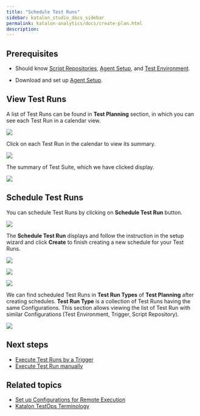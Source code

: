 ```yaml
---
title: "Schedule Test Runs"
sidebar: katalon_studio_docs_sidebar
permalink: katalon-analytics/docs/create-plan.html 
description: 
---
```


## Prerequisites

- Should know [Script Repositories](https://docs.katalon.com/katalon-analytics/docs/code-repo.html), [Agent Setup](https://docs.katalon.com/katalon-analytics/docs/agents.html), and [Test Environment](https://docs.katalon.com/katalon-analytics/docs/test-run-config.html).

- Download and set up [Agent Setup](https://docs.katalon.com/katalon-analytics/docs/agents.html).

## View Test Runs

A list of Test Runs can be found in **Test Planning** section, in which you can see each Test Run in a calendar view.

![](https://github.com/katalon-studio/docs-images/raw/master/katalon-analytics/docs/create-plan/kt2_test_planning_test_run.png)

Click on each Test Run in the calendar to view its summary.

![](https://github.com/katalon-studio/docs-images/raw/master/katalon-analytics/docs/create-plan/kt2_click_test_run_planning.png)

The summary of Test Suite, which we have clicked display.

![](https://github.com/katalon-studio/docs-images/raw/master/katalon-analytics/docs/create-plan/kt2_test_run_summary.png)

## Schedule Test Runs

You can schedule Test Runs by clicking on **Schedule Test Run** button.

![](https://github.com/katalon-studio/docs-images/raw/master/katalon-analytics/docs/create-plan/kt2_click_schedule_test_run.png)

The **Schedule Test Run** displays and follow the instruction in the setup wizard and click **Create** to finish creating a new schedule for your Test Runs.

![](https://github.com/katalon-studio/docs-images/raw/master/katalon-analytics/docs/create-plan/kt2_type_test_run_1.png)

![](https://github.com/katalon-studio/docs-images/raw/master/katalon-analytics/docs/create-plan/kt2_type_test_run_2.png)

![](https://github.com/katalon-studio/docs-images/raw/master/katalon-analytics/docs/create-plan/kt2_type_test_run_3.png)

We can find scheduled Test Runs in **Test Run Types** of **Test Planning** after creating schedules. **Test Run Type** is a collection of Test Runs having the same Configurations. This section allows viewing the list of Test Run with similar Configurations (Test Environment, Trigger, Script Repository).

![](https://github.com/katalon-studio/docs-images/raw/master/katalon-analytics/docs/create-plan/kt2_test_run_types.png)

## Next steps

- [Execute Test Runs by a Trigger](/katalon-analytics/docs/kt-scheduler.html)
- [Execute Test Run manually](/katalon-analytics/docs/execute-test-run.htm)

## Related topics

- [Set up Configurations for Remote Execution](/katalon-analytics/docs/test-run-config.html)
- [Katalon TestOps Terminology](https://docs.katalon.com/katalon-analytics/docs/testops-terminology.html)
